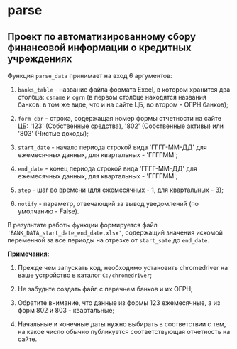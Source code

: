 # parse
## Проект по автоматизированному сбору финансовой информации о кредитных учреждениях

Функция `parse_data` принимает на вход 6 аргументов:

1) `banks_table` - название файла формата Excel, в котором хранится два столбца: `csname` и `ogrn` (в первом столбце находятся названия банков: в том же виде, что и на сайте ЦБ, во втором - ОГРН банков);

2) `form_cbr` - строка, содержащая номер формы отчетности на сайте ЦБ: '123' (Собственные средства), '802' (Собственные активы) или '803' (Чистые доходы);

3)  `start_date` - начало периода строкой вида 'ГГГГ-ММ-ДД' для ежемесячных данных, для квартальных - 'ГГГГММ';

4)  `end_date` - конец периода строкой вида 'ГГГГ-ММ-ДД' для ежемесячных данных, для квартальных - 'ГГГГММ';

5) `step` - шаг во времени (для ежемесячных - 1, для квартальных - 3);

6)   `notify` - параметр, отвечающий за вывод уведомлений (по умолчанию - False).

В результате работы функции формируется файл `'BANK_DATA_start_date_end_date.xlsx'`, содержащий значения искомой переменной за все периоды на отрезке от `start_sate` до `end_date`.

**Примечания:**

1. Прежде чем запускать код, необходимо установить chromedriver на ваше устройство в каталог `C:/chromedriver`;

2. Не забудьте создать файл с перечнем банков и их ОГРН; 

3. Обратите внимание, что данные из формы 123 ежемесячные, а из форм 802 и 803 - квартальные;

4. Начальные и конечные даты нужно выбирать в соответствии с тем, на какое число обычно публикуется соответствующая отчетность на сайте.
